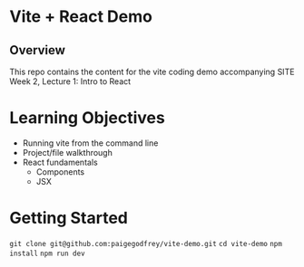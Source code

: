 # Vite + React Demo
 
## Overview

This repo contains the content for the vite coding demo accompanying SITE Week 2, Lecture 1: Intro to React

# Learning Objectives

* Running vite from the command line
* Project/file walkthrough
* React fundamentals
  * Components
  * JSX

# Getting Started

`git clone git@github.com:paigegodfrey/vite-demo.git`
`cd vite-demo`
`npm install`
`npm run dev`
